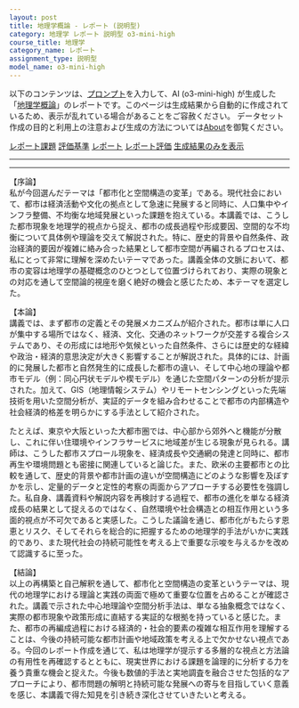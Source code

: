 ```yaml
---
layout: post
title: 地理学概論 - レポート (説明型)
category: 地理学 レポート 説明型 o3-mini-high
course_title: 地理学
category_name: レポート
assignment_type: 説明型
model_name: o3-mini-high
---
```


以下のコンテンツは、[プロンプト](https://github.com/takedatoshiyuki/synthetic_assignments/tree/main/generated/地理学/o3-mini-high/prompt_レポート-説明型.md)を入力して、AI (o3-mini-high) が生成した「[地理学概論](/contents/地理学/)」のレポートです。このページは生成結果から自動的に作成されているため、表示が乱れている場合があることをご容赦ください。
データセット作成の目的と利用上の注意および生成の方法については[About](/About)を御覧ください。

[レポート課題](../レポート課題-説明型)
[評価基準](../評価基準-説明型)
[レポート](../レポート-説明型)
[レポート評価](../レポート評価-説明型)
[生成結果のみを表示](https://github.com/takedatoshiyuki/synthetic_assignments/tree/main/generated/地理学/o3-mini-high/レポート-説明型.md)
  

***
***
  
【序論】  
私が今回選んだテーマは「都市化と空間構造の変革」である。現代社会において、都市は経済活動や文化の拠点として急速に発展すると同時に、人口集中やインフラ整備、不均衡な地域発展といった課題を抱えている。本講義では、こうした都市現象を地理学的視点から捉え、都市の成長過程や形成要因、空間的な不均衡について具体例や理論を交えて解説された。特に、歴史的背景や自然条件、政治経済的要因が複雑に絡み合った結果として都市空間が再編されるプロセスは、私にとって非常に理解を深めたいテーマであった。講義全体の文脈において、都市の変容は地理学の基礎概念のひとつとして位置づけられており、実際の現象との対応を通して空間論的視座を磨く絶好の機会と感じたため、本テーマを選定した。

【本論】  
講義では、まず都市の定義とその発展メカニズムが紹介された。都市は単に人口が集中する場所ではなく、経済、文化、交通のネットワークが交差する複合システムであり、その形成には地形や気候といった自然条件、さらには歴史的な経緯や政治・経済的意思決定が大きく影響することが解説された。具体的には、計画的に発展した都市と自然発生的に成長した都市の違い、そして中心地の理論や都市モデル（例：同心円状モデルや楔モデル）を通じた空間パターンの分析が提示された。加えて、GIS（地理情報システム）やリモートセンシングといった先端技術を用いた空間分析が、実証的データを組み合わせることで都市の内部構造や社会経済的格差を明らかにする手法として紹介された。  

たとえば、東京や大阪といった大都市圏では、中心部から郊外へと機能が分散し、これに伴い住環境やインフラサービスに地域差が生じる現象が見られる。講師は、こうした都市スプロール現象を、経済成長や交通網の発達と同時に、都市再生や環境問題とも密接に関連していると論じた。また、欧米の主要都市との比較を通して、歴史的背景や都市計画の違いが空間構造にどのような影響を及ぼすかを示し、定量的データと定性的考察の両面からアプローチする必要性を強調した。私自身、講義資料や解説内容を再検討する過程で、都市の進化を単なる経済成長の結果として捉えるのではなく、自然環境や社会構造との相互作用という多面的視点が不可欠であると実感した。こうした議論を通じ、都市化がもたらす恩恵とリスク、そしてそれらを総合的に把握するための地理学的手法がいかに実践的であり、また現代社会の持続可能性を考える上で重要な示唆を与えるかを改めて認識するに至った。

【結論】  
以上の再構築と自己解釈を通して、都市化と空間構造の変革というテーマは、現代の地理学における理論と実践の両面で極めて重要な位置を占めることが確認された。講義で示された中心地理論や空間分析手法は、単なる抽象概念ではなく、実際の都市現象や政策形成に直結する実証的な根拠を持っていると感じた。また、都市の再編成過程における経済的・社会的要素の複雑な相互作用を理解することは、今後の持続可能な都市計画や地域政策を考える上で欠かせない視点である。今回のレポート作成を通じて、私は地理学が提示する多層的な視点と方法論の有用性を再確認するとともに、現実世界における課題を論理的に分析する力を養う貴重な機会と捉えた。今後も数値的手法と実地調査を融合させた包括的なアプローチにより、都市問題の解明と持続可能な発展への寄与を目指していく意義を感じ、本講義で得た知見を引き続き深化させていきたいと考える。
